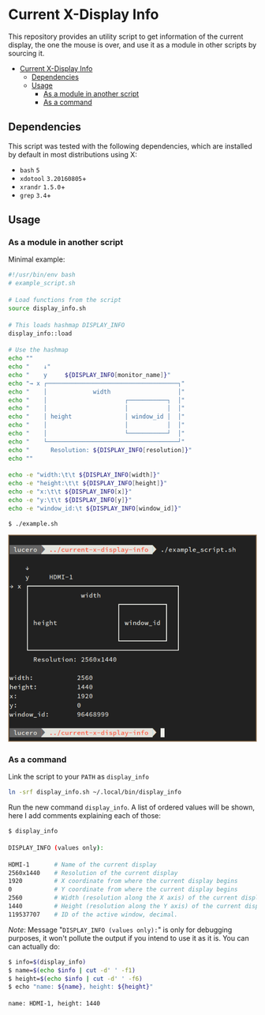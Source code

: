 # Current X-Display Info

This repository provides an utility script to get information of the current
display, the one the mouse is over, and use it as a module in other scripts by
sourcing it.

- [Current X-Display Info](#current-x-display-info)
  - [Dependencies](#dependencies)
  - [Usage](#usage)
    - [As a module in another script](#as-a-module-in-another-script)
    - [As a command](#as-a-command)

## Dependencies

This script was tested with the following dependencies, which are installed by
default in most distributions using X:

- `bash` `5`
- `xdotool` `3.20160805`+
- `xrandr` `1.5.0`+
- `grep` `3.4`+

## Usage

### As a module in another script

Minimal example:

```bash
#!/usr/bin/env bash
# example_script.sh

# Load functions from the script
source display_info.sh

# This loads hashmap DISPLAY_INFO
display_info::load

# Use the hashmap
echo ""
echo "    ↓"
echo "    y     ${DISPLAY_INFO[monitor_name]}"
echo "→ x ┌─────────────────────────────────────┐"
echo "    │             width                   │"
echo "    │                      ┌───────────┐  │"
echo "    │                      │           │  │"
echo "    │ height               │ window_id │  │"
echo "    │                      │           │  │"
echo "    │                      └───────────┘  │"
echo "    └─────────────────────────────────────┘"
echo "      Resolution: ${DISPLAY_INFO[resolution]}"
echo ""

echo -e "width:\t\t ${DISPLAY_INFO[width]}"
echo -e "height:\t\t ${DISPLAY_INFO[height]}"
echo -e "x:\t\t ${DISPLAY_INFO[x]}"
echo -e "y:\t\t ${DISPLAY_INFO[y]}"
echo -e "window_id:\t ${DISPLAY_INFO[window_id]}"

```

```bash
$ ./example.sh
```

![example output](assets/example_script_output.png)


### As a command

Link the script to your `PATH` as `display_info`

```sh
ln -srf display_info.sh ~/.local/bin/display_info
```

Run the new command `display_info`. A list of ordered values will be shown, here I add comments explaining each of those:

```bash
$ display_info

DISPLAY_INFO (values only):

HDMI-1       # Name of the current display
2560x1440    # Resolution of the current display
1920         # X coordinate from where the current display begins
0            # Y coordinate from where the current display begins
2560         # Width (resolution along the X axis) of the current display
1440         # Height (resolution along the Y axis) of the current display
119537707    # ID of the active window, decimal.
```

*Note*: Message "`DISPLAY_INFO (values only):`" is only for debugging purposes, it won't pollute the output if you intend to use it as it is. You can can actually do:

```bash
$ info=$(display_info)
$ name=$(echo $info | cut -d' ' -f1)
$ height=$(echo $info | cut -d' ' -f6)
$ echo "name: ${name}, height: ${height}"

name: HDMI-1, height: 1440
```

